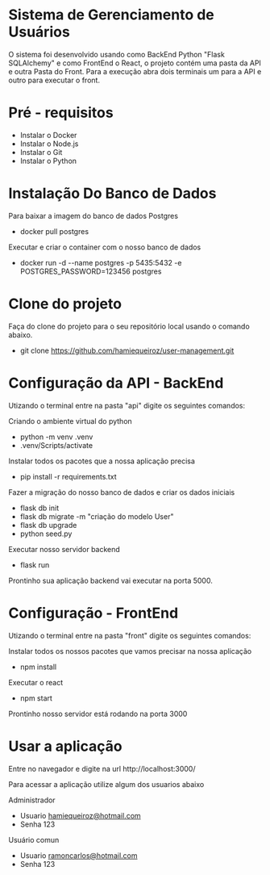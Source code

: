 # Sistema de Gerenciamento de Usuários

O sistema foi desenvolvido usando como BackEnd Python "Flask SQLAlchemy" e como FrontEnd o React, o projeto 
contém uma pasta da API e outra Pasta do Front. Para a execução abra dois terminais um para a API e outro para 
executar o front.

# Pré - requisitos

- Instalar o Docker
- Instalar o Node.js
- Instalar o Git
- Instalar o Python

# Instalação Do Banco de Dados

Para baixar a imagem do banco de dados Postgres
- docker pull postgres

Executar e criar o container com o nosso banco de dados
- docker run -d --name postgres -p 5435:5432 -e POSTGRES_PASSWORD=123456 postgres

# Clone do projeto

Faça do clone do projeto para o seu repositório local usando o comando abaixo.
- git clone https://github.com/hamiequeiroz/user-management.git

# Configuração da API - BackEnd

Utizando o terminal entre na pasta "api" digite os seguintes comandos:

Criando o ambiente virtual do python
- python -m venv .venv
- .venv/Scripts/activate

Instalar todos os pacotes que a nossa aplicação precisa
- pip install -r requirements.txt

Fazer a migração do nosso banco de dados e criar os dados iniciais
- flask db init
- flask db migrate -m "criação do modelo User"
- flask db upgrade
- python seed.py

Executar nosso servidor backend
- flask run

Prontinho sua aplicação backend vai executar na porta 5000.

# Configuração - FrontEnd

Utizando o terminal entre na pasta "front" digite os seguintes comandos:

Instalar todos os nossos pacotes que vamos precisar na nossa aplicação
- npm install

Executar o react
- npm start

Prontinho nosso servidor está rodando na porta 3000

# Usar a aplicação

Entre no navegador e digite na url http://localhost:3000/

Para acessar a aplicação utilize algum dos usuarios abaixo

Administrador
- Usuario hamiequeiroz@hotmail.com
- Senha 123

Usuário comun
- Usuario ramoncarlos@hotmail.com
- Senha 123